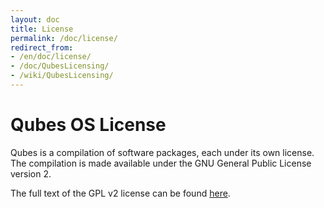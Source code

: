 ```yaml
---
layout: doc
title: License
permalink: /doc/license/
redirect_from:
- /en/doc/license/
- /doc/QubesLicensing/
- /wiki/QubesLicensing/
---
```


Qubes OS License
================

Qubes is a compilation of software packages, each under its own license. The compilation is made available under the GNU General Public License version 2.

The full text of the GPL v2 license can be found [here](http://www.gnu.org/licenses/gpl-2.0.html).
